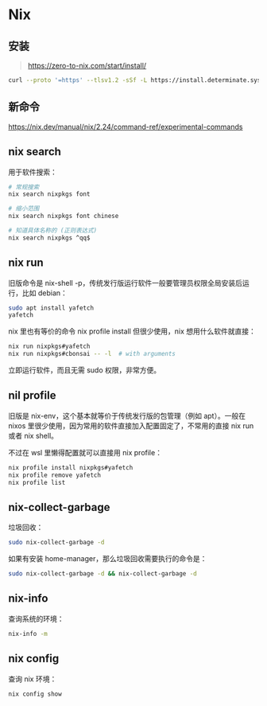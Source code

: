 # Nix

## 安装

> <https://zero-to-nix.com/start/install/>

```bash
curl --proto '=https' --tlsv1.2 -sSf -L https://install.determinate.systems/nix | sh -s -- install
```

## 新命令

<https://nix.dev/manual/nix/2.24/command-ref/experimental-commands>

## nix search

用于软件搜索：

```bash
# 常规搜索
nix search nixpkgs font

# 缩小范围
nix search nixpkgs font chinese

# 知道具体名称的 (正则表达式)
nix search nixpkgs ^qq$
```

## nix run

旧版命令是 nix-shell -p，传统发行版运行软件一般要管理员权限全局安装后运行，比如 debian：

```bash
sudo apt install yafetch
yafetch
```

nix 里也有等价的命令 nix profile install 但很少使用，nix 想用什么软件就直接：

```bash
nix run nixpkgs#yafetch
nix run nixpkgs#cbonsai -- -l  # with arguments
```

立即运行软件，而且无需 sudo 权限，非常方便。

## nil profile

旧版是 nix-env，这个基本就等价于传统发行版的包管理（例如 apt）。一般在 nixos 里很少使用，因为常用的软件直接加入配置固定了，不常用的直接 nix run 或者 nix shell。

不过在 wsl 里懒得配置就可以直接用 nix profile：

```bash
nix profile install nixpkgs#yafetch
nix profile remove yafetch
nix profile list
```

## nix-collect-garbage

垃圾回收：

```bash
sudo nix-collect-garbage -d
```

如果有安装 home-manager，那么垃圾回收需要执行的命令是：

```bash
sudo nix-collect-garbage -d && nix-collect-garbage -d
```

## nix-info

查询系统的环境：

```bash
nix-info -m
```

## nix config

查询 nix 环境：

```bash
nix config show
```
